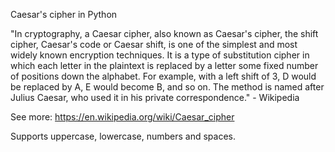 Caesar's cipher in Python



 "In cryptography, a Caesar cipher, also known as Caesar's cipher, the shift cipher, Caesar's code or
 Caesar shift, is one of the simplest and most widely known encryption techniques. It is a type of 
 substitution cipher in which each letter in the plaintext is replaced by a letter some fixed number 
 of positions down the alphabet. For example, with a left shift of 3, D would be replaced by A, E 
 would become B, and so on. The method is named after Julius Caesar, who used it in his private
  correspondence." - Wikipedia

  See more: https://en.wikipedia.org/wiki/Caesar_cipher



 Supports uppercase, lowercase, numbers and spaces.